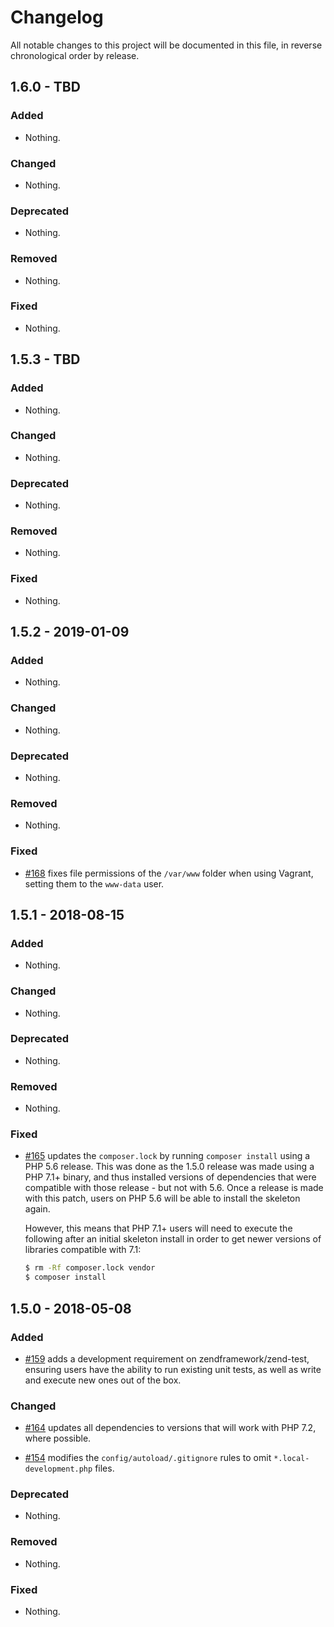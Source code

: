 # Changelog

All notable changes to this project will be documented in this file, in reverse chronological order by release.

## 1.6.0 - TBD

### Added

- Nothing.

### Changed

- Nothing.

### Deprecated

- Nothing.

### Removed

- Nothing.

### Fixed

- Nothing.

## 1.5.3 - TBD

### Added

- Nothing.

### Changed

- Nothing.

### Deprecated

- Nothing.

### Removed

- Nothing.

### Fixed

- Nothing.

## 1.5.2 - 2019-01-09

### Added

- Nothing.

### Changed

- Nothing.

### Deprecated

- Nothing.

### Removed

- Nothing.

### Fixed

- [#168](https://github.com/zfcampus/zf-apigility-skeleton/pull/168) fixes file permissions of the `/var/www` folder when using Vagrant,
  setting them to the `www-data` user.

## 1.5.1 - 2018-08-15

### Added

- Nothing.

### Changed

- Nothing.

### Deprecated

- Nothing.

### Removed

- Nothing.

### Fixed

- [#165](https://github.com/zfcampus/zf-apigility-skeleton/pull/165) updates the `composer.lock` by running `composer install` using a
  PHP 5.6 release.  This was done as the 1.5.0 release was made using a PHP 7.1+
  binary, and thus installed versions of dependencies that were compatible with
  those release - but not with 5.6.  Once a release is made with this patch,
  users on PHP 5.6 will be able to install the skeleton again.
  
  However, this means that PHP 7.1+ users will need to execute the following
  after an initial skeleton install in order to get newer versions of libraries
  compatible with 7.1:
  
  ```bash
  $ rm -Rf composer.lock vendor
  $ composer install
  ```

## 1.5.0 - 2018-05-08

### Added

- [#159](https://github.com/zfcampus/zf-apigility-skeleton/pull/159) adds a development requirement on zendframework/zend-test, ensuring users
  have the ability to run existing unit tests, as well as write and execute new ones out of the box.

### Changed

- [#164](https://github.com/zfcampus/zf-apigility-skeleton/pull/164) updates all dependencies to versions that will work with PHP 7.2, where possible.

- [#154](https://github.com/zfcampus/zf-apigility-skeleton/pull/154) modifies the `config/autoload/.gitignore` rules to omit `*.local-development.php` files.

### Deprecated

- Nothing.

### Removed

- Nothing.

### Fixed

- Nothing.
